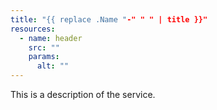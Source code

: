 ```yaml
---
title: "{{ replace .Name "-" " " | title }}"
resources:
  - name: header
    src: ""
    params:
      alt: ""
---
```


This is a description of the service.
